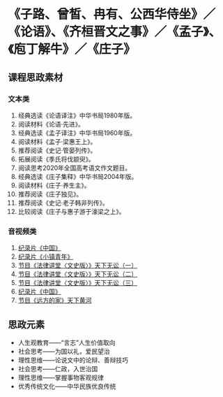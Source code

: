 # 《子路、曾皙、冉有、公西华侍坐》／《论语》、《齐桓晋文之事》／《孟子》、《庖丁解牛》／《庄子》

## 课程思政素材

### 文本类

1. 经典选读《论语译注》中华书局1980年版。
2. 阅读材料《论语·先进》。
3. 经典选读《孟子译注》中华书局1960年版。
4. 阅读材料《孟子·梁惠王上》。
5. 推荐阅读《史记·管晏列传》。
6. 拓展阅读《季氏将伐颛臾》。
7. 阅读思考2020年全国高考语文作文题目。
8. 经典选读《庄子集释》中华书局2004年版。
9. 阅读材料《庄子·养生主》。
10. 推荐阅读《庄子独见》。
11. 推荐阅读《史记·老子韩非列传》。
12. 比较阅读《庄子与惠子游于濠梁之上》。

### 音视频类

1. [纪录片《中国》](https://www.mgtv.com/b/353229/10506911.html?fpa=2200&fpos=&lastp=ch_doc)
2. [纪录片《小镇青年》](https://www.mgtv.com/b/444937/16278474.html?lastp=v_progdtl)
3. [节目《法律讲堂〈文史版〉》天下无讼（一）](https://tv.cctv.com/2023/01/18/VIDErITGK7JNEvJ6sdqLc5Bi230118.shtml?spm=C53141181395.PdjFj3z5Ukvd.0.0)
4. [节目《法律讲堂〈文史版〉》天下无讼（二）](https://tv.cctv.com/2023/01/19/VIDECNiZWwXDysJCONvInkJ3230119.shtml?spm=C53141181395.PdjFj3z5Ukvd.0.0)
5. [节目《法律讲堂〈文史版〉》天下无讼（三）](https://tv.cctv.com/2023/01/20/VIDEwRC0TAuFJfhC8QFJUetZ230120.shtml?spm=C53141181395.PdjFj3z5Ukvd.0.0)
6. [纪录片《中国》](https://www.mgtv.com/b/353229/10506911.html?fpa=2200&fpos=&lastp=ch_doc)
7. [节目《远方的家》天下黄河](https://tv.cctv.com/2023/01/19/VIDEHLyyhqEc2fMVDZZPjCel230119.shtml)

## 思政元素

- 人生观教育——“言志”人生价值取向
- 社会思考——为国以礼，爱民望治
- 理性思维——论说文中的论辩、善辩技巧
- 社会思考——仁政，入世治国
- 理性思维——掌握事物客观规律
- 优秀传统文化——中华民族优良传统
